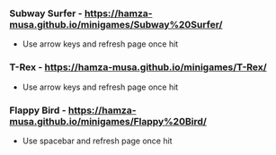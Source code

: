 ### Subway Surfer - https://hamza-musa.github.io/minigames/Subway%20Surfer/
- Use arrow keys and refresh page once hit

### T-Rex - https://hamza-musa.github.io/minigames/T-Rex/
- Use arrow keys and refresh page once hit


### Flappy Bird - https://hamza-musa.github.io/minigames/Flappy%20Bird/
- Use spacebar and refresh page once hit


